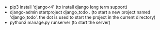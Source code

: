 * pip3 install 'django<4' (to install django long term support)
* django-admin startproject django_todo . (to start a new project named 'django_todo'. the dot is used to start the project in the current directory)
* python3 manage.py runserver (to start the server)